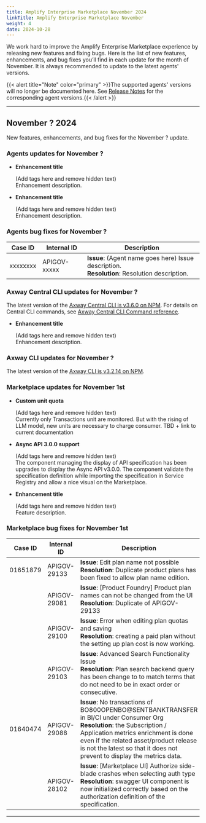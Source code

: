 ```yaml
---
title: Amplify Enterprise Marketplace November 2024
linkTitle: Amplify Enterprise Marketplace November
weight: 4
date: 2024-10-28
---
```

We work hard to improve the Amplify Enterprise Marketplace experience by releasing new features and fixing bugs. Here is the list of new features, enhancements, and bug fixes you’ll find in each update for the month of November. It is always recommended to update to the latest agents' versions.

{{< alert title="Note" color="primary" >}}The supported agents' versions will no longer be documented here. See [Release Notes](/docs/amplify_relnotes) for the corresponding agent versions.{{< /alert >}}

---

## November ? 2024

New features, enhancements, and bug fixes for the November ? update.

### Agents updates for November ?

* **Enhancement title**

    (Add tags here and remove hidden text<!--For example, PROVIDER EXPERIENCE, BACKSTAGE, ENHANCEMENT-->) <br />
    Enhancement description.

* **Enhancement title**

    (Add tags here and remove hidden text<!--For example, PROVIDER EXPERIENCE, SAAS, EMBEDDED AGENT, ENHANCEMENT-->) <br />
    Enhancement description.

<!--### Agents known issues (hidden if none)-->

### Agents bug fixes for November ?

| Case ID     | Internal ID  | Description                                       |
|-------------|--------------|---------------------------------------------------|
| xxxxxxxx    | APIGOV-xxxxx | **Issue**: (Agent name goes here) Issue description. <br />**Resolution**: Resolution description. |

### Axway Central CLI updates for November ?

The latest version of the [Axway Central CLI is v3.6.0 on NPM](https://www.npmjs.com/package/@axway/axway-central-cli/v/3.6.0). For details on Central CLI commands, see [Axway Central CLI Command reference](/docs/integrate_with_central/cli_central/cli_command_reference).

* **Enhancement title**

    (Add tags here and remove hidden text<!--For example, PROVIDER EXPERIENCE, ENHANCEMENT-->) <br />
    Enhancement description.

<!--### Axway Central CLI known issues for November ? (hidden if none)-->

<!--### Axway Central CLI bug fixes for November ?  (hidden if none)-->

### Axway CLI updates for November ?

The latest version of the [Axway CLI is v3.2.14 on NPM](https://www.npmjs.com/package/@axway/axway/v/3.2.14).

<!--### Axway CLI known issues for November ?  (hidden if none)-->

<!--### Axway CLI bug fixes for November ?  (hidden if none)-->

### Marketplace updates for November 1st

* **Custom unit quota**

    (Add tags here and remove hidden text<!--For example, CONSUMER EXPERIENCE, MARKETPLACE, ENHANCEMENT-->) <br />
   Currently only Transactions unit are monitored. But with the rising of LLM model, new units are necessary to charge consumer. TBD + link to current documentation

* **Async API 3.0.0 support**

    (Add tags here and remove hidden text<!--For example, CONSUMER EXPERIENCE, MARKETPLACE, ENHANCEMENT-->) <br />
   The component managing the display of API specification has been upgrades to display the Async API v3.0.0. The component validate the specification definition while importing the specification in Service Registry and allow a nice visual on the Marketplace.

* **Enhancement title**

    (Add tags here and remove hidden text<!--For example, CONSUMER EXPERIENCE, MARKETPLACE, ENHANCEMENT-->) <br />
   Feature description.

<!--### Marketplace known issues for November ?  (hidden if none)-->

### Marketplace bug fixes for November 1st

| Case ID   | Internal ID  | Description                                       |
|-----------|--------------|---------------------------------------------------|
| 01651879 | APIGOV-29133 | **Issue**: Edit plan name not possible <br />**Resolution**: Duplicate product plans has been fixed to allow plan name edition. |
|          | APIGOV-29081 | **Issue**: [Product Foundry] Product plan names can not be changed from the UI <br />**Resolution**: Duplicate of APIGOV-29133 |
|          | APIGOV-29100 | **Issue**: Error when editing plan quotas and saving <br />**Resolution**: creating a paid plan without the setting up plan cost is now working. |
|          | APIGOV-29103 | **Issue**: Advanced Search Functionality Issue <br />**Resolution**: Plan search backend query has been change to to match terms that do not need to be in exact order or consecutive. |
| 01640474 | APIGOV-29088 | **Issue**: No transactions of BO800OPENBO@SENTBANKTRANSFER in BI/CI under Consumer Org <br />**Resolution**: the Subscription / Application metrics enrichment is done even if the related asset/product release is not the latest so that it does not prevent to display the metrics data. |
|          | APIGOV-28102 | **Issue**: [Marketplace UI] Authorize side-blade crashes when selecting auth type <br />**Resolution**: swagger UI component is now initialized correctly based on the authorization definition of the specification. |

---
